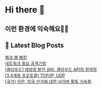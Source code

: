 # Hi there 👋

## 이런 환경에 익숙해요✍🏼

## 📕 Latest Blog Posts

<a href=https://honge1122.tistory.com/35>웹과 웹 해킹</a></br><a href=https://honge1122.tistory.com/34>네트워크 중요 공격기법</a></br><a href=https://honge1122.tistory.com/33>[클라우드] 태양광 발전 설비, 클라우드 API의 취약점</a></br><a href=https://honge1122.tistory.com/32>[3,4계층 프로토콜] TCP/IP, UDP</a></br><a href=https://honge1122.tistory.com/31>[국가] 이란, 미국 선거에 대한 사이버 활동 가속화</a></br>